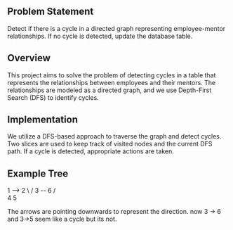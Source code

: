 ## Problem Statement

Detect if there is a cycle in a directed graph representing employee-mentor relationships. If no cycle is detected, update the database table.

## Overview

This project aims to solve the problem of detecting cycles in a table that represents the relationships between employees and their mentors. The relationships are modeled as a directed graph, and we use Depth-First Search (DFS) to identify cycles.

## Implementation

We utilize a DFS-based approach to traverse the graph and detect cycles. Two slices are used to keep track of visited nodes and the current DFS path. If a cycle is detected, appropriate actions are taken.

## Example Tree
   1  -->  2
   \     /
    3 -- 6
   / \
  4   5

The arrows are pointing downwards to represent the direction. now  3 -> 6 and 3->5 seem like a cycle but its not.
